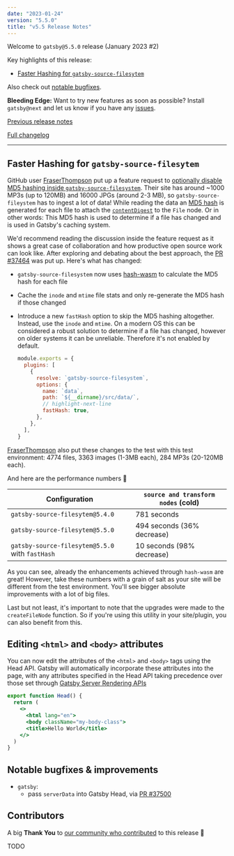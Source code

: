 ```yaml
---
date: "2023-01-24"
version: "5.5.0"
title: "v5.5 Release Notes"
---
```


Welcome to `gatsby@5.5.0` release (January 2023 #2)

Key highlights of this release:

- [Faster Hashing for `gatsby-source-filesytem`](#faster-hashing-for-gatsby-source-filesytem)

Also check out [notable bugfixes](#notable-bugfixes--improvements).

**Bleeding Edge:** Want to try new features as soon as possible? Install `gatsby@next` and let us know if you have any [issues](https://github.com/gatsbyjs/gatsby/issues).

[Previous release notes](/docs/reference/release-notes/v5.4)

[Full changelog][full-changelog]

---

## Faster Hashing for `gatsby-source-filesytem`

GitHub user [FraserThompson](https://github.com/FraserThompson) put up a feature request to [optionally disable MD5 hashing inside `gatsby-source-filesystem`](https://github.com/gatsbyjs/gatsby/discussions/37425). Their site has around ~1000 MP3s (up to 120MB) and 16000 JPGs (around 2-3 MB), so `gatsby-source-fileystem` has to ingest a lot of data! While reading the data an [MD5 hash](https://en.wikipedia.org/wiki/MD5) is generated for each file to attach the [`contentDigest`](/docs/reference/graphql-data-layer/node-interface/#contentdigest) to the `File` node. Or in other words: This MD5 hash is used to determine if a file has changed and is used in Gatsby's caching system.

We'd recommend reading the discussion inside the feature request as it shows a great case of collaboration and how productive open source work can look like. After exploring and debating about the best approach, the [PR #37464](https://github.com/gatsbyjs/gatsby/pull/37464) was put up. Here's what has changed:

- `gatsby-source-filesystem` now uses [hash-wasm](https://github.com/Daninet/hash-wasm) to calculate the MD5 hash for each file
- Cache the `inode` and `mtime` file stats and only re-generate the MD5 hash if those changed
- Introduce a new `fastHash` option to skip the MD5 hashing altogether. Instead, use the `inode` and `mtime`. On a modern OS this can be considered a robust solution to determine if a file has changed, however on older systems it can be unreliable. Therefore it's not enabled by default.

  ```js:title=gatsby-config.js
  module.exports = {
    plugins: [
      {
        resolve: `gatsby-source-filesystem`,
        options: {
          name: `data`,
          path: `${__dirname}/src/data/`,
          // highlight-next-line
          fastHash: true,
        },
      },
    ],
  }
  ```

[FraserThompson](https://github.com/FraserThompson) also put these changes to the test with this test environment: 4774 files, 3363 images (1-3MB each), 284 MP3s (20-120MB each).

And here are the performance numbers 🚀

| Configuration                                   | `source and transform nodes` (cold) |
| ----------------------------------------------- | ----------------------------------- |
| `gatsby-source-filesytem@5.4.0`                 | 781 seconds                         |
| `gatsby-source-filesytem@5.5.0`                 | 494 seconds (36% decrease)          |
| `gatsby-source-filesytem@5.5.0` with `fastHash` | 10 seconds (98% decrease)           |

As you can see, already the enhancements achieved through `hash-wasm` are great! However, take these numbers with a grain of salt as your site will be different from the test environment. You'll see bigger absolute improvements with a lot of big files.

Last but not least, it's important to note that the upgrades were made to the `createFileNode` function. So if you're using this utility in your site/plugin, you can also benefit from this.

## Editing `<html>` and `<body>` attributes

You can now edit the attributes of the `<html>` and `<body>` tags using the Head API. Gatsby will automatically incorporate these attributes into the page, with any attributes specified in the Head API taking precedence over those set through [Gatsby Server Rendering APIs](https://www.gatsbyjs.com/docs/reference/config-files/gatsby-ssr/)

```jsx
export function Head() {
  return (
    <>
      <html lang="en">
      <body className="my-body-class">
      <title>Hello World</title>
    </>
  )
}
```

## Notable bugfixes & improvements

- `gatsby`:
  - pass `serverData` into Gatsby Head, via [PR #37500](https://github.com/gatsbyjs/gatsby/pull/37500)

## Contributors

A big **Thank You** to [our community who contributed][full-changelog] to this release 💜

TODO

[full-changelog]: https://github.com/gatsbyjs/gatsby/compare/gatsby@5.5.0-next.0...gatsby@5.5.0
